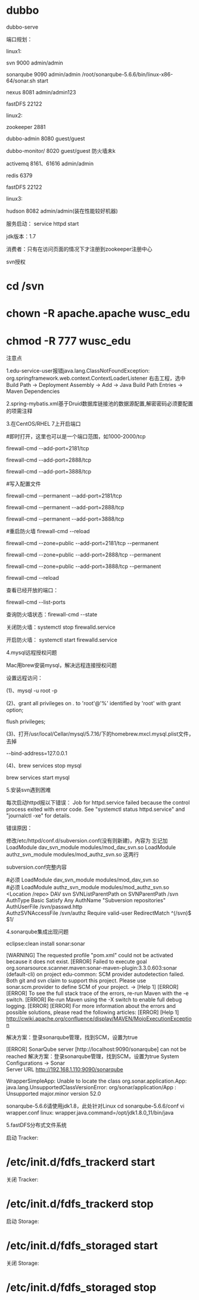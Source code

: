 # dubbo
dubbo-serve

端口规划：

linux1:

svn 9000  admin/admin

sonarqube 9090  admin/admin   /root/sonarqube-5.6.6/bin/linux-x86-64/sonar.sh start

nexus 8081  admin/admin123

fastDFS 22122

linux2:

zookeeper 2881

dubbo-admin 8080 guest/guest

dubbo-monitor/ 8020 guest/guest 防火墙未k

activemq 8161、61616   admin/admin

redis 6379 

fastDFS 22122

linux3:

hudson 8082  admin/admin(装在性能较好机器)

服务启动：
service httpd start

jdk版本：1.7

消费者：只有在访问页面的情况下才注册到zookeeper注册中心

svn授权

# cd /svn
# chown -R apache.apache wusc_edu
# chmod -R 777 wusc_edu

注意点

1.edu-service-user报错java.lang.ClassNotFoundException: org.springframework.web.context.ContextLoaderListener
右击工程，选中Build Path -> Deployment Assembly -> Add -> Java Build Path Entries -> Maven Dependencies

2.spring-mybatis.xml基于Druid数据库链接池的数据源配置,解密密码必须要配置的项需注释

3.在CentOS/RHEL 7上开启端口

#即时打开，这里也可以是一个端口范围，如1000-2000/tcp

firewall-cmd --add-port=2181/tcp

firewall-cmd --add-port=2888/tcp

firewall-cmd --add-port=3888/tcp

#写入配置文件

firewall-cmd --permanent --add-port=2181/tcp

firewall-cmd --permanent --add-port=2888/tcp

firewall-cmd --permanent --add-port=3888/tcp


#重启防火墙
firewall-cmd --reload 

firewall-cmd --zone=public --add-port=2181/tcp --permanent

firewall-cmd --zone=public --add-port=2888/tcp --permanent

firewall-cmd --zone=public --add-port=3888/tcp --permanent

firewall-cmd --reload 

查看已经开放的端口：

firewall-cmd --list-ports

查询防火墙状态：firewall-cmd --state

关闭防火墙：systemctl stop firewalld.service

开启防火墙： systemctl start firewalld.service

4.mysql远程授权问题

Mac用brew安装mysql，解决远程连接授权问题

设置远程访问：

(1)、mysql -u root -p

(2)、grant all privileges on *.* to 'root'@'%' identified by 'root' with grant option;

flush privileges;

(3)、打开/usr/local/Cellar/mysql/5.7.16/下的homebrew.mxcl.mysql.plist文件，去掉

--bind-address=127.0.0.1

(4)、brew services stop mysql

brew services start mysql

5.安装svn遇到困难

每次启动httpd报以下错误：
Job for httpd.service failed because the control process exited with error code. See "systemctl status httpd.service" and "journalctl -xe" for details.

错误原因：

修改/etc/httpd/conf.d/subversion.conf(没有则新建)，內容为
忘记加LoadModule dav_svn_module     modules/mod_dav_svn.so
LoadModule authz_svn_module   modules/mod_authz_svn.so
这两行

subversion.conf完整内容

#必须
LoadModule dav_svn_module     modules/mod_dav_svn.so    
#必须
LoadModule authz_svn_module   modules/mod_authz_svn.so
<Location /repo>
	DAV svn
	SVNListParentPath on
	SVNParentPath /svn
	AuthType Basic
	Satisfy Any
	AuthName "Subversion repositories"
    AuthUserFile /svn/passwd.http       
    AuthzSVNAccessFile /svn/authz 
	Require valid-user
</Location>
RedirectMatch ^(/svn)$ $1/

4.sonarqube集成出现问题

eclipse:clean install sonar:sonar

[WARNING] The requested profile "pom.xml" could not be activated because it does not exist.
[ERROR] Failed to execute goal org.sonarsource.scanner.maven:sonar-maven-plugin:3.3.0.603:sonar (default-cli) on project edu-common: SCM provider autodetection failed. Both git and svn claim to support this project. Please use sonar.scm.provider to define SCM of your project. -> [Help 1]
[ERROR] 
[ERROR] To see the full stack trace of the errors, re-run Maven with the -e switch.
[ERROR] Re-run Maven using the -X switch to enable full debug logging.
[ERROR] 
[ERROR] For more information about the errors and possible solutions, please read the following articles:
[ERROR] [Help 1] http://cwiki.apache.org/confluence/display/MAVEN/MojoExecutionException

解决方案：登录sonarqube管理，找到SCM，设置为true

[ERROR] SonarQube server [http://localhost:9090/sonarqube] can not be reached
解决方案：登录sonarqube管理，找到SCM，设置为true
System Configurations -> Sonar  
Server URL	http://192.168.1.110:9090/sonarqube


WrapperSimpleApp: Unable to locate the class org.sonar.application.App: java.lang.UnsupportedClassVersionError: org/sonar/application/App : Unsupported major.minor version 52.0

sonarqube-5.6.6请使用jdk1.8，此处针对Linux
cd sonarqube-5.6.6/conf 
vi wrapper.conf 
linux: 
wrapper.java.command=/opt/jdk1.8.0_11/bin/java 

5.fastDFS分布式文件系统

 启动 Tracker:
# /etc/init.d/fdfs_trackerd start

关闭 Tracker:
# /etc/init.d/fdfs_trackerd stop

启动 Storage:
# /etc/init.d/fdfs_storaged start

关闭 Storage:
# /etc/init.d/fdfs_storaged stop
